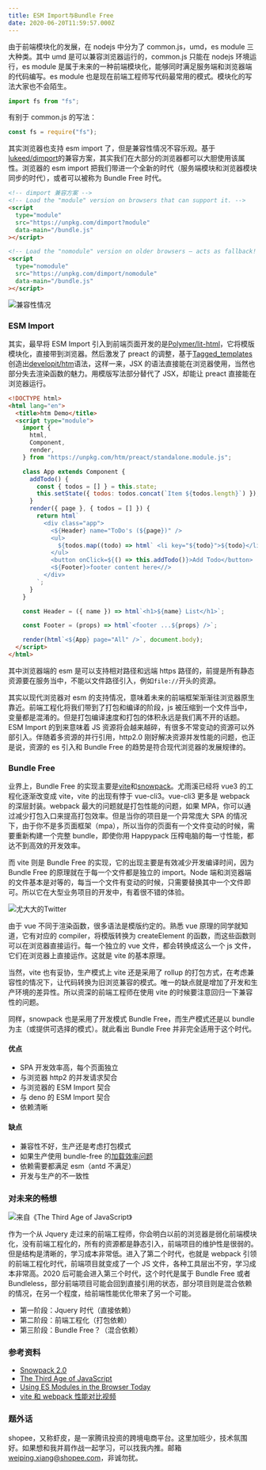 ```yaml
---
title: ESM Import与Bundle Free
date: 2020-06-20T11:59:57.000Z
---
```


由于前端模块化的发展，在 nodejs 中分为了 common.js，umd，es module 三大种类。其中 umd 是可以兼容浏览器运行的，common.js 只能在 nodejs 环境运行，es module 是属于未来的一种前端模块化，能够同时满足服务端和浏览器端的代码编写。es module 也是现在前端工程师写代码最常用的模式。模块化的写法大家也不会陌生。

```javascript
import fs from "fs";
```

有别于 common.js 的写法：

```javascript
const fs = require("fs");
```

其实浏览器也支持 esm import 了，但是兼容性情况不容乐观。基于[lukeed/dimport](https://github.com/lukeed/dimport)的兼容方案，其实我们在大部分的浏览器都可以大胆使用该属性。浏览器的 esm import 把我们带进一个全新的时代（服务端模块和浏览器模块同步的时代），或者可以被称为 Bundle Free 时代。

```html
<!-- dimport 兼容方案 -->
<!-- Load the "module" version on browsers that can support it. -->
<script
  type="module"
  src="https://unpkg.com/dimport?module"
  data-main="/bundle.js"
></script>

<!-- Load the "nomodule" version on older browsers – acts as fallback! -->
<script
  type="nomodule"
  src="https://unpkg.com/dimport/nomodule"
  data-main="/bundle.js"
></script>
```

![兼容性情况](/img/caniuse-esmodule.png)

### ESM Import

其实，最早将 ESM Import 引入到前端页面开发的是[Polymer/lit-html](https://github.com/Polymer/lit-html)，它将模版模块化，直接带到浏览器。然后激发了 preact 的调整，基于[Tagged_templates](https://developer.mozilla.org/en-US/docs/Web/JavaScript/Reference/Template_literals#Tagged_templates)创造出[developit/htm](https://github.com/developit/htm)语法，这样一来，JSX 的语法直接能在浏览器使用，当然也部分失去渲染函数的魅力。用模版写法部分替代了 JSX，却能让 preact 直接能在浏览器运行。

```html
<!DOCTYPE html>
<html lang="en">
  <title>htm Demo</title>
  <script type="module">
    import {
      html,
      Component,
      render,
    } from "https://unpkg.com/htm/preact/standalone.module.js";

    class App extends Component {
      addTodo() {
        const { todos = [] } = this.state;
        this.setState({ todos: todos.concat(`Item ${todos.length}`) });
      }
      render({ page }, { todos = [] }) {
        return html`
          <div class="app">
            <${Header} name="ToDo's (${page})" />
            <ul>
              ${todos.map((todo) => html` <li key="${todo}">${todo}</li> `)}
            </ul>
            <button onClick=${() => this.addTodo()}>Add Todo</button>
            <${Footer}>footer content here<//>
          </div>
        `;
      }
    }

    const Header = ({ name }) => html`<h1>${name} List</h1>`;

    const Footer = (props) => html`<footer ...${props} />`;

    render(html`<${App} page="All" />`, document.body);
  </script>
</html>
```

其中浏览器端的 esm 是可以支持相对路径和远端 https 路径的，前提是所有静态资源要在服务当中，不能以文件路径引入，例如`file://`开头的资源。

其实以现代浏览器对 esm 的支持情况，意味着未来的前端框架渐渐往浏览器原生靠近。前端工程化将我们带到了打包和编译的阶段，js 被压缩到一个文件当中，变量都是混淆的。但是打包编译速度和打包的体积永远是我们离不开的话题。ESM Import 的到来意味着 JS 资源将会越来越碎，有很多不常变动的资源可以外部引入。伴随着多资源的并行引用，http2.0 刚好解决资源并发性能的问题，也正是说，资源的 es 引入和 Bundle Free 的趋势是符合现代浏览器的发展规律的。

### Bundle Free

业界上，Bundle Free 的实现主要是[vite](https://github.com/vitejs/vite)和[snowpack](https://github.com/pikapkg/snowpack)。尤雨溪已经将 vue3 的工程化逐渐改变成 vite，vite 的出现有悖于 vue-cli3。vue-cli3 更多是 webpack 的深层封装。webpack 最大的问题就是打包性能的问题，如果 MPA，你可以通过减少打包入口来提高打包效率。但是当你的项目是一个异常庞大 SPA 的情况下，由于你不是多页面框架（mpa），所以当你的页面有一个文件变动的时候，需要重新构建一个完整 bundle，即使你用 Happypack 压榨电脑的每一寸性能，都达不到高效的开发效率。

而 vite 则是 Bundle Free 的实现，它的出现主要是有效减少开发编译时间，因为 Bundle Free 的原理就在于每一个文件都是独立的 import。Node 端和浏览器端的文件基本是对等的，每当一个文件有变动的时候，只需要替换其中一个文件即可。所以它在大型业务项目的开发中，有着很不错的体验。

![尤大大的Twitter](/img/twitter-yyx.png)

由于 vue 不同于渲染函数，很多语法是模版约定的。熟悉 vue 原理的同学就知道，它有对应的 compiler，将模版转换为 createElement 的函数，而这些函数则可以在浏览器直接运行。每一个独立的 vue 文件，都会转换成这么一个 js 文件，它们在浏览器上直接运作。这就是 vite 的基本原理。

当然，vite 也有妥协，生产模式上 vite 还是采用了 rollup 的打包方式，在考虑兼容性的情况下，让代码转换为旧浏览兼容的模式。唯一的缺点就是增加了开发和生产环境的差异性。所以资深的前端工程师在使用 vite 的时候要注意回归一下兼容性的问题。

同样，snowpack 也是采用了开发模式 Bundle Free，而生产模式还是以 bundle 为主（或提供可选择的模式）。就此看出 Bundle Free 并非完全适用于这个时代。

#### 优点

- SPA 开发效率高，每个页面独立
- 与浏览器 http2 的并发请求契合
- 与浏览器的 ESM Import 契合
- 与 deno 的 ESM Import 契合
- 依赖清晰

#### 缺点

- 兼容性不好，生产还是考虑打包模式
- 如果生产使用 bundle-free 的[加载效率问题](https://github.com/jakedeichert/svelvet/issues/83)
- 依赖需要都满足 esm（antd 不满足）
- 开发与生产的不一致性

### 对未来的畅想

![来自《The Third Age of JavaScript》](/img/third-age.png)

作为一个从 Jquery 走过来的前端工程师，你会明白以前的浏览器是弱化前端模块化，没有前端工程化的，所有的资源都是静态引入，前端项目的维护性是很弱的。但是结构是清晰的，学习成本非常低。进入了第二个时代，也就是 webpack 引领的前端工程化时代，前端项目就变成了一个 JS 文件，各种工具层出不穷，学习成本非常高。2020 后可能会进入第三个时代，这个时代是属于 Bundle Free 或者 Bundleless，部分前端项目可能会回到直接引用的状态，部分项目则是混合依赖的情况，在另一个程度，给前端性能优化带来了另一个可能。

- 第一阶段：Jquery 时代（直接依赖）
- 第二阶段：前端工程化（打包依赖）
- 第三阶段：Bundle Free？（混合依赖）

### 参考资料

- [Snowpack 2.0](https://www.snowpack.dev/posts/2020-05-26-snowpack-2-0-release/)
- [The Third Age of JavaScript](https://www.swyx.io/writing/js-third-age)
- [Using ES Modules in the Browser Today](https://www.sitepoint.com/using-es-modules/)
- [vite 和 webpack 性能对比视频](https://mobile.twitter.com/its_hebilicious/status/1290487966347874313)

### 题外话

shopee，又称虾皮，是一家腾讯投资的跨境电商平台。这里加班少，技术氛围好。如果想和我并肩作战一起学习，可以找我内推。邮箱[weiping.xiang@shopee.com](mailto:weiping.xiang@shopee.com)，非诚勿扰。

